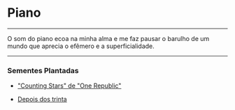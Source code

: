 # Piano

---

O som do piano ecoa na minha alma e me faz pausar o barulho de um mundo que aprecia o efêmero e a superficialidade.

---

### Sementes Plantadas

- ["Counting Stars" de "One Republic"](./counting-stars-de-one-republic/content.md)

- [Depois dos trinta](./depois-dos-trinta/content.md)
